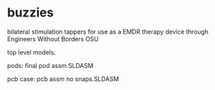 # buzzies
bilateral stimulation tappers for use as a EMDR therapy device through Engineers Without Borders OSU


top level models:

pods: final pod assm.SLDASM

pcb case: pcb assm no snaps.SLDASM
